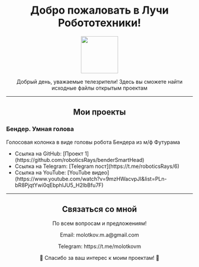 <!-- Заголовок -->
<h1 align="center">Добро пожаловать в Лучи Робототехники!</h1>
<div id="header" align="center">
  <img src="https://media.giphy.com/media/v1.Y2lkPTc5MGI3NjExaGhjNWY4OWNuMWxxeHZ2N3J0ejl5OXcxamI5YzR3eTFxZTlmcm9reiZlcD12MV9pbnRlcm5hbF9naWZfYnlfaWQmY3Q9Zw/2CV88JdrUCOYT5Ec8j/giphy.gif" width="100"/>
</div>
<!-- <div id="badges">
<center>
  <a href="https://www.youtube.com/@lightrobo_tv">
    <img src="https://img.shields.io/badge/YouTube-red?style=for-the-badge&logo=youtube&logoColor=white" alt="Youtube Badge"/>
  </a>
</center>
</div> -->

<!-- Интро -->
<p align="center">Добрый день, уважаемые телезрители! Здесь вы сможете найти исходные файлы открытым проектам</p>

<!-- Разделительная линия -->
<hr>

<!-- Секция Проекты -->
<h2 align="center">Мои проекты</h2>

<!-- Бендер - Умная голова. -->
<h3>Бендер. Умная голова</h3>
<p>Голосовая колонка в виде головы робота Бендера из м/ф Футурама</p>
<ul>
  <li>Ссылка на GitHub: [Проект 1](https://github.com/roboticsRays/benderSmartHead)</li>
  <li>Ссылка на Telegram: [Telegram пост](https://t.me/roboticsRays/6)</li>
  <li>Ссылка на YouTube: [YouTube видео](https://www.youtube.com/watch?v=9mzHWacvpJI&list=PLn-bR8PjqtYwi0qEbphlJU5_H2lbBfu7F)</li>
</ul>



<!-- Разделительная линия -->
<hr>

<!-- Секция Контакты -->
<h2 align="center">Связаться со мной</h2>
<p align="center">По всем вопросам и предложениям!</p>
<p align="center">Email: molotkov.m.a@gmail.com</p>
<p align="center">Telegram: https://t.me/molotkovm</p>

<!-- Эмоджи-робот -->
<p align="center">🤖 Спасибо за ваш интерес к моим проектам! 🤖</p>
